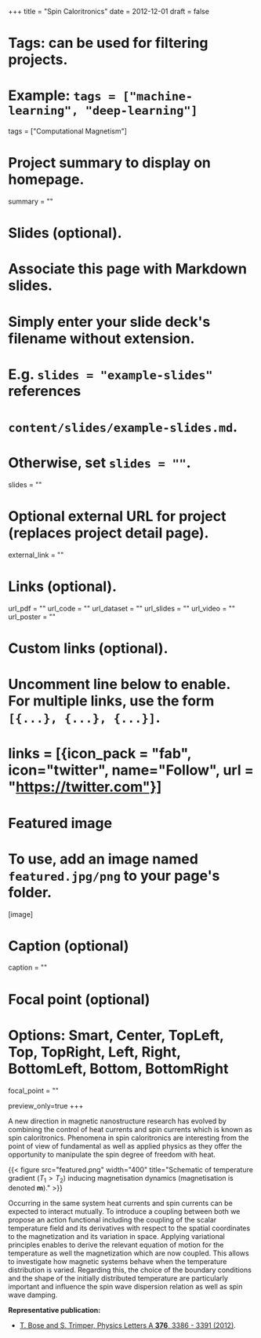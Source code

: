 +++
title = "Spin Caloritronics"
date = 2012-12-01
draft = false

# Tags: can be used for filtering projects.
# Example: `tags = ["machine-learning", "deep-learning"]`
tags = ["Computational Magnetism"]

# Project summary to display on homepage.
summary = ""

# Slides (optional).
#   Associate this page with Markdown slides.
#   Simply enter your slide deck's filename without extension.
#   E.g. `slides = "example-slides"` references 
#   `content/slides/example-slides.md`.
#   Otherwise, set `slides = ""`.
slides = ""

# Optional external URL for project (replaces project detail page).
external_link = ""

# Links (optional).
url_pdf = ""
url_code = ""
url_dataset = ""
url_slides = ""
url_video = ""
url_poster = ""

# Custom links (optional).
#   Uncomment line below to enable. For multiple links, use the form `[{...}, {...}, {...}]`.
# links = [{icon_pack = "fab", icon="twitter", name="Follow", url = "https://twitter.com"}]

# Featured image
# To use, add an image named `featured.jpg/png` to your page's folder. 
[image]
  # Caption (optional)
  caption = ""

  # Focal point (optional)
  # Options: Smart, Center, TopLeft, Top, TopRight, Left, Right, BottomLeft, Bottom, BottomRight
  focal_point = ""
  
  preview_only=true
+++

A new direction in magnetic nanostructure research has evolved by combining the control of heat currents and spin currents which is known as spin caloritronics. Phenomena in spin caloritronics are interesting from the point of view of fundamental as well as applied physics as they offer the opportunity to manipulate the spin degree of freedom with heat.

{{< figure src="featured.png" width="400" title="Schematic of temperature gradient ($T_1>T_2$) inducing magnetisation dynamics (magnetisation is denoted **m**)." >}}

Occurring in the same system heat currents and spin currents can be expected to interact mutually. To introduce a coupling between both we propose an action functional including the coupling of the scalar temperature field and its derivatives with respect to the spatial coordinates to the magnetization and its variation in space. Applying variational principles enables to derive the relevant equation of motion for the temperature as well the magnetization which are now coupled. This allows to investigate how magnetic systems behave when the temperature distribution is varied. Regarding this, the choice of the boundary conditions and the shape of the initially distributed temperature are particularly important and influence the spin wave dispersion relation as well as spin wave damping.

**Representative publication:** 

- [T. Bose and S. Trimper, Physics Letters A **376**, 3386 - 3391 (2012)](https://www.sciencedirect.com/science/article/abs/pii/S0375960112010018).
